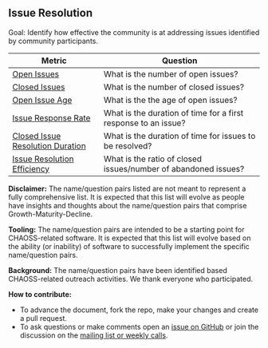 ## Issue Resolution

Goal: Identify how effective the community is at addressing issues identified by community participants.

Metric | Question
--- | ---
[Open Issues](../metrics/issues-open.md) | What is the number of open issues?
[Closed Issues](../metrics/issues-closed.md) | What is the number of closed issues?
[Open Issue Age](../metrics/issues-open-age.md) | What is the the age of open issues?
[Issue Response Rate](../metrics/issues-maintainer-response-duration.md) | What is the duration of time for a first response to an issue?
[Closed Issue Resolution Duration](../metrics/issues-closed-resolution-duration.md) | What is the duration of time for issues to be resolved?
[Issue Resolution Efficiency](../metrics/issues-closed-resolution-efficiency.md) |  What is the ratio of closed issues/number of abandoned issues?

**Disclaimer:**
The name/question pairs listed are not meant to represent a fully comprehensive list. It is expected that this list will evolve as people have insights and thoughts about the name/question pairs that comprise Growth-Maturity-Decline.

**Tooling:**
The name/question pairs are intended to be a starting point for CHAOSS-related software. It is expected that this list will evolve based on the ability (or inability) of software to successfully implement the specific name/question pairs.

**Background:**
The name/question pairs have been identified based CHAOSS-related outreach activities. We thank everyone who participated.

**How to contribute:**
- To advance the document, fork the repo, make your changes and create a pull request.
- To ask questions or make comments open an [issue on GitHub][issue] or join the discussion on the [mailing list or weekly calls](https://chaoss.community/participate/).

[issue]: https://github.com/chaoss/wg-gmd/issues
